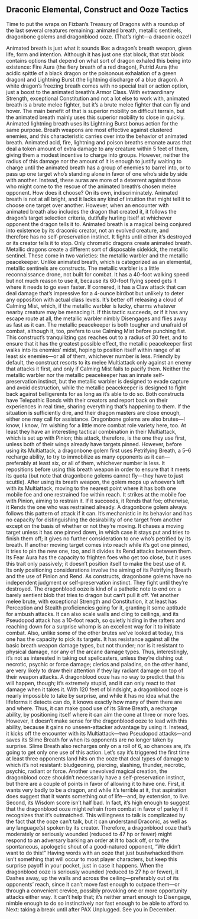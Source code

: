 ## Draconic Elemental, Construct and Ooze Tactics


Time to put the wraps on Fizban’s Treasury of Dragons with a roundup of the last several creatures remaining: animated breath, metallic sentinels, dragonbone golems and dragonblood ooze. (That’s right—a draconic ooze!)

Animated breath is just what it sounds like: a dragon’s breath weapon, given life, form and intention. Although it has just one stat block, that stat block contains options that depend on what sort of dragon exhaled this being into existence: Fire Aura (the fiery breath of a red dragon), Putrid Aura (the acidic spittle of a black dragon or the poisonous exhalation of a green dragon) and Lightning Burst (the lightning discharge of a blue dragon). A white dragon’s freezing breath comes with no special trait or action option, just a boost to the animated breath’s Armor Class.
With extraordinary Strength, exceptional Constitution and not a lot else to work with, animated breath is a brute melee fighter, but it’s a brute melee fighter that can fly and hover. The main benefit of that is superior mobility on difficult terrain, but the animated breath mainly uses this superior mobility to close in quickly. Animated lightning breath uses its Lightning Burst bonus action for the same purpose.
Breath weapons are most effective against clustered enemies, and this characteristic carries over into the behavior of animated breath. Animated acid, fire, lightning and poison breaths emanate auras that deal a token amount of extra damage to any creature within 5 feet of them, giving them a modest incentive to charge into groups. However, neither the radius of this damage nor the amount of it is enough to justify waiting to charge until the animated breath has a group of enemies to barrel into, or to pass up one target who’s standing alone in favor of one who’s side by side with another. Instead, these auras are more of a deterrent against those who might come to the rescue of the animated breath’s chosen melee opponent.
How does it choose? On its own, indiscriminately. Animated breath is not at all bright, and it lacks any kind of intuition that might tell it to choose one target over another. However, when an encounter with animated breath also includes the dragon that created it, it follows the dragon’s target selection criteria, dutifully hurling itself at whichever opponent the dragon tells it to.
Animated breath is a magical being conjured into existence by its draconic creator, not an evolved creature, and therefore has no self-preservation instinct. It fights until either it’s destroyed or its creator tells it to stop.
Only chromatic dragons create animated breath. Metallic dragons create a different sort of disposable sidekick, the metallic sentinel. These come in two varieties: the metallic warbler and the metallic peacekeeper. Unlike animated breath, which is categorized as an elemental, metallic sentinels are constructs.
The metallic warbler is a little reconnaissance drone, not built for combat. It has a 40-foot walking speed but not much reason to use it, because its 60-foot flying speed gets it where it needs to go even faster. If cornered, it has a Claw attack that can deal damage that’s impressive for a 4-ounce birdbot but unlikely to deter any opposition with actual class levels. It’s better off releasing a cloud of Calming Mist, which, if the metallic warbler is lucky, charms whatever nearby creature may be menacing it. If this tactic succeeds, or if it has any escape route at all, the metallic warbler nimbly Disengages and flies away as fast as it can.
The metallic peacekeeper is both tougher and unafraid of combat, although it, too, prefers to use Calming Mist before punching fist. This construct’s tranquilizing gas reaches out to a radius of 30 feet, and to ensure that it has the greatest possible effect, the metallic peacekeeper first walks into its enemies’ midst, hoping to position itself within range of at least six enemies—or all of them, whichever number is less. Friendly by default, the construct resorts to its melee Multiattack only against an enemy that attacks it first, and only if Calming Mist fails to pacify them.
Neither the metallic warbler nor the metallic peacekeeper has an innate self-preservation instinct, but the metallic warbler is designed to evade capture and avoid destruction, while the metallic peacekeeper is designed to fight back against belligerents for as long as it’s able to do so. Both constructs have Telepathic Bonds with their creators and report back on their experiences in real time, sharing everything that’s happening to them. If the situation is sufficiently dire, and their dragon masters are close enough, either one may call for assistance.
Dragonbone golems are also brutes—I know, I know, I’m wishing for a little more combat role variety here, too. At least they have an interesting tactical combination in their Multiattack, which is set up with Pinion; this attack, therefore, is the one they use first, unless both of their wings already have targets pinned.
However, before using its Multiattack, a dragonbone golem first uses Petrifying Breath, a 5–6 recharge ability, to try to immobilize as many opponents as it can—preferably at least six, or all of them, whichever number is less. It repositions before using this breath weapon in order to ensure that it meets its quota (but note that dragonbone golems cannot fly—they have to just scuttle). After using its breath weapon, the golem mops up whoever’s left with its Multiattack, moving to the nearest point where it has both one mobile foe and one restrained foe within reach. It strikes at the mobile foe with Pinion, aiming to restrain it. If it succeeds, it Rends that foe; otherwise, it Rends the one who was restrained already.
A dragonbone golem always follows this pattern of attack if it can. It’s mechanistic in its behavior and has no capacity for distinguishing the desirability of one target from another except on the basis of whether or not they’re moving. It chases a moving target unless it has one pinned down, in which case it stays put and tries to finish them off; it gives no further consideration to one who’s petrified by its breath. If another moving target comes into reach while it’s got one pinned, it tries to pin the new one, too, and it divides its Rend attacks between them. Its Fear Aura has the capacity to frighten foes who get too close, but it uses this trait only passively; it doesn’t position itself to make the best use of it. Its only positioning considerations involve the aiming of its Petrifying Breath and the use of Pinion and Rend.
As constructs, dragonbone golems have no independent judgment or self-preservation instinct. They fight until they’re destroyed.
The dragonblood ooze is kind of a pathetic note to end on: a barely sentient blob that tries to dragon but can’t pull it off. Yet another melee brute, with exceptional Strength and Constitution, it at least has Perception and Stealth proficiencies going for it, granting it some aptitude for ambush attacks. It can also scale walls and cling to ceilings, and its Pseudopod attack has a 10-foot reach, so quietly hiding in the rafters and reaching down for a surprise whomp is an excellent way for it to initiate combat.
Also, unlike some of the other brutes we’ve looked at today, this one has the capacity to pick its targets. It has resistance against all the basic breath weapon damage types, but not thunder; nor is it resistant to physical damage, nor any of the arcane damage types. Thus, interestingly, it’s not as interested in taking out spellcasters, unless they’re dishing out necrotic, psychic or force damage; clerics and paladins, on the other hand, are very likely to draw their attention if they lay radiant damage on top of their weapon attacks. A dragonblood ooze has no way to predict that this will happen, though; it’s extremely stupid, and it can only react to that damage when it takes it.
With 120 feet of blindsight, a dragonblood ooze is nearly impossible to take by surprise, and while it has no idea what the lifeforms it detects can do, it knows exactly how many of them there are and where. Thus, it can make good use of its Slime Breath, a recharge ability, by positioning itself where it can aim the cone at three or more foes. However, it doesn’t make sense for the dragonblood ooze to lead with this ability, because it gains no unseen-attacker advantage by using it. Instead, it kicks off the encounter with its Multiattack—two Pseudopod attacks—and saves its Slime Breath for when its opponents are no longer taken by surprise. Slime Breath also recharges only on a roll of 6, so chances are, it’s going to get only one use of this action. Let’s say it’s triggered the first time at least three opponents land hits on the ooze that deal types of damage to which it’s not resistant: bludgeoning, piercing, slashing, thunder, necrotic, psychic, radiant or force.
Another unevolved magical creation, the dragonblood ooze shouldn’t necessarily have a self-preservation instinct, but there are a couple of points in favor of allowing it to have one. First, it wants very badly to be a dragon, and while it’s terrible at it, that aspiration does suggest that it wants something out of life—and, by extension, to live. Second, its Wisdom score isn’t half bad. In fact, it’s high enough to suggest that the dragonblood ooze might refrain from combat in favor of parley if it recognizes that it’s outmatched. This willingness to talk is complicated by the fact that the ooze can’t talk, but it can understand Draconic, as well as any language(s) spoken by its creator. Therefore, a dragonblood ooze that’s moderately or seriously wounded (reduced to 47 hp or fewer) might respond to an adversary barking an order at it to back off, or to the spontaneous, apologetic shout of a good-natured opponent, “We didn’t want to do this!” Having words with an ooze that just bushwhacked them isn’t something that will occur to most player characters, but keep this surprise payoff in your pocket, just in case it happens. When the dragonblood ooze is seriously wounded (reduced to 27 hp or fewer), it Dashes away, up the walls and across the ceiling—preferably out of its opponents’ reach, since it can’t move fast enough to outpace them—or through a convenient crevice, possibly provoking one or more opportunity attacks either way. It can’t help that; it’s neither smart enough to Disengage, nimble enough to do so instinctively nor fast enough to be able to afford to.
Next: taking a break until after PAX Unplugged. See you in December.
